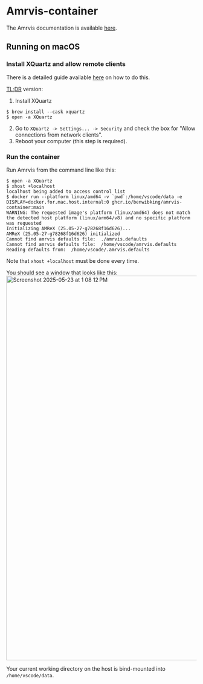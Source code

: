 # Amrvis-container

The Amrvis documentation is available [here](https://amrex-codes.github.io/amrex/docs_html/Visualization.html#amrvis).

## Running on macOS

### Install XQuartz and allow remote clients
There is a detailed guide available [here](https://gist.github.com/sorny/969fe55d85c9b0035b0109a31cbcb088#step-by-step-guide) on how to do this.

[TL;DR](https://en.wikipedia.org/wiki/TL;DR) version:
1. Install XQuartz
```console
$ brew install --cask xquartz
$ open -a XQuartz
```
2. Go to `XQuartz -> Settings... -> Security` and check the box for "Allow connections from network clients".
3. Reboot your computer (this step is required).

### Run the container
Run Amrvis from the command line like this:
```console
$ open -a XQuartz
$ xhost +localhost
localhost being added to access control list
$ docker run --platform linux/amd64 -v `pwd`:/home/vscode/data -e DISPLAY=docker.for.mac.host.internal:0 ghcr.io/benwibking/amrvis-container:main
WARNING: The requested image's platform (linux/amd64) does not match the detected host platform (linux/arm64/v8) and no specific platform was requested
Initializing AMReX (25.05-27-g78268f16d626)...
AMReX (25.05-27-g78268f16d626) initialized
Cannot find amrvis defaults file:  ./amrvis.defaults
Cannot find amrvis defaults file:  /home/vscode/amrvis.defaults
Reading defaults from:  /home/vscode/.amrvis.defaults
```
Note that `xhost +localhost` must be done every time.

You should see a window that looks like this:
<img width="1018" alt="Screenshot 2025-05-23 at 1 08 12 PM" src="https://github.com/user-attachments/assets/a0e6a573-b235-45da-a2ad-4fee69007b21" />

Your current working directory on the host is bind-mounted into `/home/vscode/data`.
